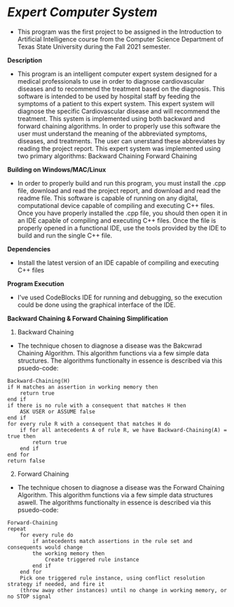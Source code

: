 # ***Expert Computer System***
* This program was the first project to be assigned in the Introduction to Artificial Intelligence course from the Computer Science Department of Texas State University during the Fall 2021 semester.

**Description**
* This program is an intelligent computer expert system designed for a medical professionals to use in order to diagnose cardiovascular diseases and to recommend the treatment based on the diagnosis. This software is intended to be used by hospital staff by feeding the symptoms of a patient to this expert system. This expert system will diagnose the specific Cardiovascular disease and will recommend the treatment. This system is implemented using both backward and forward chaining algorithms. In order to properly use this software the user must understand the meaning of the abbreviated symptoms, diseases, and treatments. The user can unerstand these abbreviates by reading the project report. This expert system was implemented using two primary algorithms:
Backward Chaining
Forward Chaining

**Building on Windows/MAC/Linux**
* In order to properly build and run this program, you must install the .cpp file, download and read the project report, and download and read the readme file. This software is capable of running on any digital, computational device capable of compiling and executing C++ files.
Once you have properly installed the .cpp file, you should then open it in an IDE capable of compiling and executing C++ files. Once the file is properly opened in a functional IDE, use the tools provided by the IDE to build and run the single C++ file.

**Dependencies**
* Install the latest version of an IDE capable of compiling and executing C++ files

**Program Execution**
* I've used CodeBlocks IDE for running and debugging, so the execution could be done using the graphical interface of the IDE.

**Backward Chaining & Forward Chaining Simplification**
1. Backward Chaining
- The technique chosen to diagnose a disease was the Bakcwrad Chaining Algorithm. This algorithm functions via a few simple data structures. The algorithms functionalty in essence is described via this psuedo-code:
```
Backward-Chaining(H)
if H matches an assertion in working memory then
	return true
end if
if there is no rule with a consequent that matches H then
	ASK USER or ASSUME false
end if
for every rule R with a consequent that matches H do
	if for all antecedents A of rule R, we have Backward-Chaining(A) = true then
		return true
	end if
end for
return false
```
2. Forward Chaining
- The technique chosen to diagnose a disease was the Forward Chaining Algorithm. This algorithm functions via a few simple data structures aswell. The algorithms functionalty in essence is described via this psuedo-code:
```
Forward-Chaining
repeat
	for every rule do
		if antecedents match assertions in the rule set and consequents would change
		the working memory then
			Create triggered rule instance
		end if
	end for
	Pick one triggered rule instance, using conflict resolution strategy if needed, and fire it
	(throw away other instances) until no change in working memory, or no STOP signal
```
